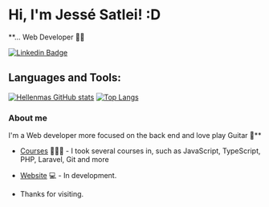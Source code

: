 <!--
**JesseSatlei/JesseSatlei** is a ✨ _special_ ✨ repository because its `README.md` (this file) appears on your GitHub profile.

Here are some ideas to get you started:

- 🔭 I’m currently working on ...
- 🌱 I’m currently learning ...
- 👯 I’m looking to collaborate on ...
- 🤔 I’m looking for help with ...
- 💬 Ask me about ...
- 📫 How to reach me: ...
- 😄 Pronouns: ...
- ⚡ Fun fact: ...
-->

# Hi, I'm Jessé Satlei! :D

**… Web Developer 👩‍💻
 
[![Linkedin Badge](https://img.shields.io/badge/-LinkedIn-blue?style=flat-square&logo=Linkedin&logoColor=white&link=https://www.linkedin.com/in/jess%C3%A9-satlei-souza-carvalho/)](https://www.linkedin.com/in/jess%C3%A9-satlei-souza-carvalho/)

## Languages and Tools:
[![Hellenmas GitHub stats](https://github-readme-stats.vercel.app/api?username=jessesatlei)](https://github.com/jessesatlei/github-readme-stats)
[![Top Langs](https://github-readme-stats.vercel.app/api/top-langs/?username=jessesatlei&layout=compact)](https://github.com/jessesatlei/github-readme-stats)

### About me
I'm a Web developer more focused on the back end and love play Guitar 💓**

- [Courses](https://github.com/) 👨🏼‍🏫 - I took several courses in, such as JavaScript, TypeScript, PHP, Laravel, Git and more
- [Website](https://github.com/) 💻 - In development.

- Thanks for visiting. 
